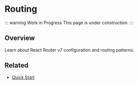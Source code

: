 # Routing

::: warning Work in Progress
This page is under construction.
:::

## Overview

Learn about React Router v7 configuration and routing patterns.

## Related

- [Quick Start](/guide/quick-start)
